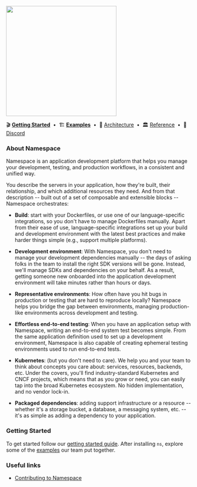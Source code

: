 <p>
  <a href="https://namespace.so">
    <img src="https://storage.googleapis.com/namespacelabs-docs-assets/gh/intro.svg" height="300">
  </a>
</p>

<div>
 🎬 <a href="https://docs.namespace.so/getting-started?utm_source=github"><b>Getting Started</b></a>
 <span>&nbsp;•&nbsp;</span>
 🏗️ <a href="https://docs.namespace.so/examples?utm_source=github"><b>Examples</b></a>
 <span>&nbsp;•&nbsp;</span>
 🗼 <a href="https://docs.namespace.so/architecture?utm_source=github">Architecture</a>
 <span>&nbsp;•&nbsp;</span>
 🏛️ <a href="https://docs.namespace.so/reference?utm_source=github">Reference</a>
 <span>&nbsp;•&nbsp;</span>
 💬 <a href="https://community.namespace.so/discord?utm_source=github">Discord</a>
</div>

### **About Namespace**

Namespace is an application development platform that helps you manage your development, testing, and production workflows, in a consistent and unified way.

You describe the servers in your application, how they're built, their relationship, and which additional resources they need. And from that description -- built out of a set of composable and extensible blocks -- Namespace orchestrates:

- **Build**: start with your Dockerfiles, or use one of our language-specific integrations, so you don't have to manage Dockerfiles manually. Apart from their ease of use, language-specific integrations set up your build and development environment with the latest best practices and make harder things simple (e.g., support multiple platforms).

- **Development environment**: With Namespace, you don't need to manage your development dependencies manually -- the days of asking folks in the team to install the right SDK versions will be gone. Instead, we'll manage SDKs and dependencies on your behalf. As a result, getting someone new onboarded into the application development environment will take minutes rather than hours or days.

- **Representative environments**: How often have you hit bugs in production or testing that are hard to reproduce locally? Namespace helps you bridge the gap between environments, managing production-like environments across development and testing.

- **Effortless end-to-end testing**: When you have an application setup with Namespace, writing an end-to-end system test becomes simple. From the same application definition used to set up a development environment, Namespace is also capable of creating ephemeral testing environments used to run end-to-end tests.

- **Kubernetes**: (but you don't need to care). We help you and your team to think about concepts you care about: services, resources, backends, etc. Under the covers, you'll find industry-standard Kubernetes and CNCF projects, which means that as you grow or need, you can easily tap into the broad Kubernetes ecosystem. No hidden implementation, and no vendor lock-in.

- **Packaged dependencies**: adding support infrastructure or a resource -- whether it's a storage bucket, a database, a messaging system, etc. -- it's as simple as adding a dependency to your application.

### **Getting Started**

To get started follow our [getting started guide](https://docs.namespace.so/getting-started/). After installing `ns`, explore some of the [examples](https://namespacelabs.dev/examples) our team put together.

### **Useful links**

- [Contributing to Namespace](/CONTRIBUTING.md)
